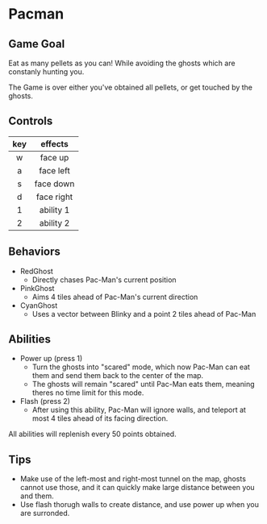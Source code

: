 # Pacman
## Game Goal
Eat as many pellets as you can! While avoiding the ghosts which are constanly hunting you.

The Game is over either you've obtained all pellets, or get touched by the ghosts.

## Controls
| key | effects |
| :--: | :--: |
| w  | face up |
| a  | face left |
| s  | face down |
| d  | face right |
| 1  | ability 1 |
| 2  | ability 2 |

## Behaviors
- RedGhost
    - Directly chases Pac-Man's current position
- PinkGhost
    - Aims 4 tiles ahead of Pac-Man's current direction
- CyanGhost
    - Uses a vector between Blinky and a point 2 tiles ahead of Pac-Man
## Abilities
- Power up (press 1) 
    - Turn the ghosts into "scared" mode, which now Pac-Man can eat them and send them back to the center of the map.
    - The ghosts will remain "scared" until Pac-Man eats them, meaning theres no time limit for this mode.
- Flash (press 2)
    - After using this ability, Pac-Man will ignore walls, and teleport at most 4 tiles ahead of its facing direction.

All abilities will replenish every 50 points obtained.

## Tips 
- Make use of the left-most and right-most tunnel on the map, ghosts cannot use those, and it can quickly make large distance between you and them.
- Use flash thorugh walls to create distance, and use power up when you are surronded.
